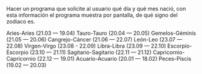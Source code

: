 Hacer un programa que solicite al usuario qué día y qué mes nació, con esta información el programa muestra por pantalla, de qué signo del zodiaco es.

Aries-Aries (21.03 — 19.04)
Tauro-Tauro (20.04 — 20.05)
Gemelos-Géminis (21.05 — 20.06)
Cangrejo-Cáncer (21.06 — 22.07)
León-Leo (23.07 — 22.08)
Virgen-Virgo (23.08 - 22.09)
Libra-Libra (23.09 — 22.10)
Escorpio-Escorpio (23.10 — 21.11)
Sagitario-Sagitario (22.11 — 21.12)
Capricornio-Capricornio (22.12 — 19.01)
Acuario-Acuario (20.01 — 18.02)
Peces-Piscis (19.02 — 20.03)